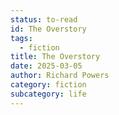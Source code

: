```yaml
---
status: to-read
id: The Overstory
tags:
  - fiction
title: The Overstory
date: 2025-03-05
author: Richard Powers
category: fiction
subcategory: life
---
```

